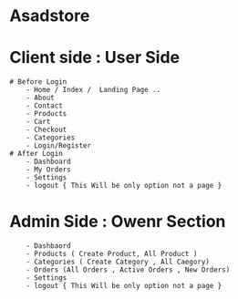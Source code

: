 # Asadstore
# Client side : User Side
    # Before Login
        - Home / Index /  Landing Page ..
        - About
        - Contact
        - Products
        - Cart
        - Checkout
        - Categories
        - Login/Register
    # After Login
        - Dashboard
        - My Orders
        - Settings
        - logout { This Will be only option not a page }
# Admin Side  : Owenr Section
        - Dashbaord
        - Products ( Create Product, All Product )
        - Categories ( Create Category , All Caegory)
        - Orders (All Orders , Active Orders , New Orders)
        - Settings 
        - logout { This Will be only option not a page }